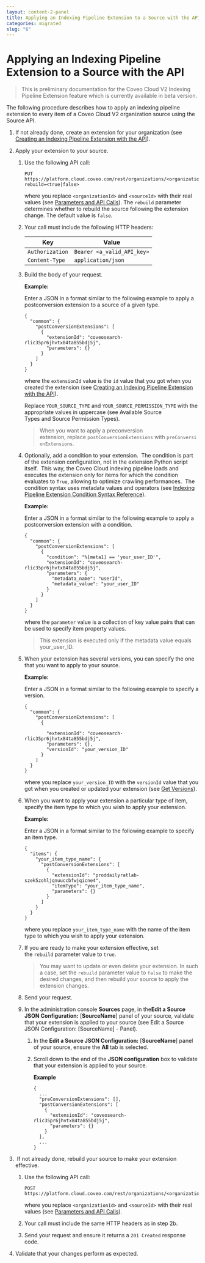 ```yaml
---
layout: content-2-panel
title: Applying an Indexing Pipeline Extension to a Source with the API
categories: migrated
slug: "6"
---
```


# Applying an Indexing Pipeline Extension to a Source with the API

> This is preliminary documentation for the Coveo Cloud V2 Indexing Pipeline Extension feature which is currently available in beta version.

The following procedure describes how to apply an indexing pipeline extension to every item of a Coveo Cloud V2 organization source using the Source API.

1.  If not already done, create an extension for your organization (see [Creating an Indexing Pipeline Extension with the API](https://developers.coveo.com/x/uQIvAg)).

2.  Apply your extension to your source.

    1.  Use the following API call:

        ```
        PUT https://platform.cloud.coveo.com/rest/organizations/<organizationId>/sources/<sourceId>/extensions?rebuild=<true|false>
        ```

        where you replace `<organizationId>` and `<sourceId>` with their real values (see [Parameters and API Calls](https://developers.coveo.com/x/QokkAg)). The `rebuild` parameter determines whether to rebuild the source following the extension change. The default value is `false`.

    2.  Your call must include the following HTTP headers:

        | Key             | Value                      |
        |-----------------|----------------------------|
        | `Authorization` | `Bearer <a_valid_API_key>` |
        | `Content-Type`  | `application/json`         |

    3.  Build the body of your request.

        **Example:**

        Enter a JSON in a format similar to the following example to apply a postconversion extension to a source of a given type.

        ```
        {
          "common": {
            "postConversionExtensions": [
              {
                "extensionId": "coveosearch-rlic35pr6jhvtx84ta855bdj5j",
                "parameters": {}
              }
            ]
          }
        }
        ```

        where the `extensionId` value is the `id` value that you got when you created the extension (see [Creating an Indexing Pipeline Extension with the API](https://developers.coveo.com/x/uQIvAg)).

        Replace `YOUR_SOURCE_TYPE` and `YOUR_SOURCE_PERMISSION_TYPE` with the appropriate values in uppercase (see Available Source Types and Source Permission Types).

        > When you want to apply a preconversion extension, replace `postConversionExtensions` with `preConversionExtensions`.

    4.  Optionally, add a condition to your extension. 
        The condition is part of the extension configuration, not in the extension Python script itself.  This way, the Coveo Cloud indexing pipeline loads and executes the extension only for items for which the condition evaluates to `True`, allowing to optimize crawling performances. 
        The condition syntax uses metadata values and operators (see [Indexing Pipeline Extension Condition Syntax Reference](https://developers.coveo.com/x/xwcvAg)). 

        **Example:**

        Enter a JSON in a format similar to the following example to apply a postconversion extension with a condition.

        ```
        {
          "common": {
            "postConversionExtensions": [
              {
                "condition": "%[meta1] == 'your_user_ID'",
                "extensionId": "coveosearch-rlic35pr6jhvtx84ta855bdj5j",
                "parameters": {
                  "metadata_name": "userId",
                  "metadata_value": "your_user_ID"
                }
              }
            ]
          }
        }
        ```

        where the `parameter` value is a collection of key value pairs that can be used to specify item property values.

        > This extension is executed only if the metadata value equals your\_user\_ID.

    5.  When your extension has several versions, you can specify the one that you want to apply to your source.

        **Example:**

        Enter a JSON in a format similar to the following example to specify a version.

        ```
        {
          "common": {
            "postConversionExtensions": [
              {
                
                "extensionId": "coveosearch-rlic35pr6jhvtx84ta855bdj5j",
                "parameters": {},
                "versionId": "your_version_ID"
              }
            ]
          }
        }
        ```

        where you replace `your_version_ID` with the `versionId` value that you got when you created or updated your extension (see [Get Versions](https://developers.coveo.com/x/twEvAg#ExtensionAPIReference-VersionsVersions)).

    6.  When you want to apply your extension a particular type of item, specify the item type to which you wish to apply your extension.

        **Example:**

        Enter a JSON in a format similar to the following example to specify an item type.

        ```
        {
          "items": {
            "your_item_type_name": {
              "postConversionExtensions": [
                {
                  "extensionId": "proddailyratlab-szek5zohljqnuuccbfwjqicne4",
                  "itemType": "your_item_type_name",
                  "parameters": {}
                }
              ]
            }
          }
        }
        ```

        where you replace `your_item_type_name` with the name of the item type to which you wish to apply your extension.

    7.  If you are ready to make your extension effective, set the `rebuild` parameter value to `true`.

        > You may want to update or even delete your extension. In such a case, set the `rebuild` parameter value to `false` to make the desired changes, and then rebuild your source to apply the extension changes.

    8.  Send your request.

    9.  In the administration console **Sources** page, in the**Edit a Source JSON Configuration:** \[**SourceName**\] panel of your source, validate that your extension is applied to your source (see Edit a Source JSON Configuration: \[SourceName\] - Panel).

        1.  In the **Edit a Source JSON Configuration:** \[**SourceName**\] panel of your source, ensure the **All** tab is selected.

        2.  Scroll down to the end of the **JSON configuration** box to validate that your extension is applied to your source.

            **Example**

            ```
            {
              ... 
              "preConversionExtensions": [],
              "postConversionExtensions": [
                {
                  "extensionId": "coveosearch-rlic35pr6jhvtx84ta855bdj5j",
                  "parameters": {}
                }
              ],
              ...
            }
            ```

3.   If not already done, rebuild your source to make your extension effective.
    1.  Use the following API call:

        ```
        POST https://platform.cloud.coveo.com/rest/organizations/<organizationId>/sources/<sourceId>/rebuild
        ```

        where you replace `<organizationId>` and `<sourceId>` with their real values (see [Parameters and API Calls](https://developers.coveo.com/x/QokkAg)).

    2.  Your call must include the same HTTP headers as in step 2b.
    3.  Send your request and ensure it returns a `201 Created` response code.

4.  Validate that your changes perform as expected.


